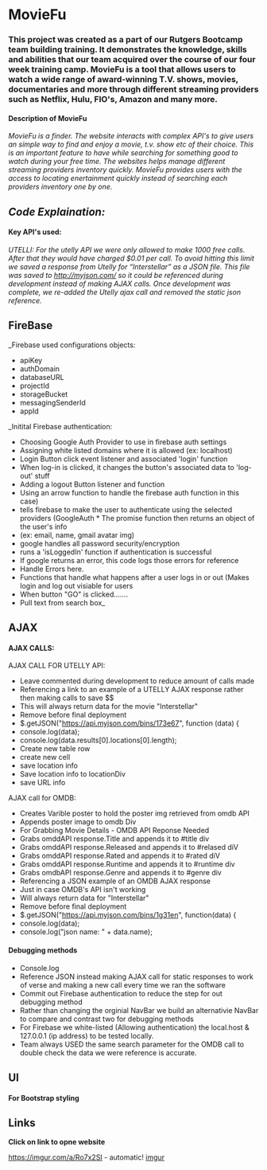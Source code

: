 # MovieFu

### This project was created as a part of our Rutgers Bootcamp team building training. It demonstrates the knowledge, skills and abilities that our team acquired over the course of our four week training camp. MovieFu is a tool that allows users to watch a wide range of award-winning T.V. shows, movies, documentaries and more through different streaming providers such as Netflix, Hulu, FIO's, Amazon and many more. 

#### Description of MovieFu

_MovieFu is a finder. The website interacts with complex API's to give users an simple way to find and enjoy a  movie, t.v. show etc of their choice. This is an important feature to have while searching for something good to watch during your free time. The websites helps manage different streaming providers inventory quickly.  MovieFu provides users with the access to locating enertainment quickly instead of searching each providers inventory one by one._

## ***Code Explaination:*** 

#### Key API's used:
*_UTELLI_: For the utelly API we were only allowed to make 1000 free calls. After that they would have charged $0.01 per call. To avoid hitting this limit we saved a response from Utelly for “Interstellar” as a JSON file. This file was saved to http://myjson.com/ so it could be referenced during development instead of making AJAX calls. Once development was complete, we re-added the Utelly ajax call and removed the static json reference.*

## FireBase

_Firebase used configurations objects:

* apiKey
* authDomain  
* databaseURL
* projectId  
* storageBucket
* messagingSenderId
* appId
                                      
                                      
                                     
                                     
_Initital Firebase authentication: 

* Choosing Google Auth Provider to use in firebase auth settings
* Assigning white listed domains where it is allowed (ex: localhost) 
* Login Button click event listener and associated 'login' function
* When log-in is clicked, it changes the button's associated data to 'log-out' stuff
* Adding a logout Button listener and function
* Using an arrow function to handle the firebase auth function in this case)
* tells firebase to make the user to authenticate using the selected providers (GoogleAuth                                      * The promise function then returns an object of the user's info
* (ex: email, name, gmail avatar img)
* google handles all password security/encryption 
* runs a 'isLoggedIn' function if authentication is successful
* If google returns an error, this code logs those errors for reference
* Handle Errors here.
* Functions that handle what happens after a user logs in or out (Makes login and log out                                       visiable for users
* When button "GO" is clicked.......
* Pull text from search box_

## AJAX

#### AJAX CALLS:
 AJAX CALL FOR UTELLY API:
 
 * Leave commented during development to reduce amount of calls made
 * Referencing a link to an example of a UTELLY AJAX response rather then making calls to save $$
 * This will always return data for the movie "Interstellar"
 * Remove before final deployment
 * $.getJSON("https://api.myjson.com/bins/173e67", function (data) {
 * console.log(data);
 * console.log(data.results[0].locations[0].length);         
 * Create new table row
 * create new cell
 * save location info
 * Save location info to locationDiv
 * save URL info
         
 
 AJAX call for OMDB:
 
 * Creates Varible poster to hold the poster img retrieved from omdb API
 * Appends poster image to omdb Div
 * For Grabbing Movie Details - OMDB API Reponse Needed
 * Grabs omddAPI response.Title and appends it to #title div
 * Grabs omddAPI response.Released and appends it to #relased diV  
 * Grabs omddAPI response.Rated and appends it to #rated diV  
 * Grabs omddAPI response.Runtime and appends it to #runtime div         
 * Grabs omdbAPI response.Genre and appends it to #genre div
 * Referencing a JSON example of an OMDB AJAX response
 * Just in case OMDB's API isn't working 
 * Will always return data for "Interstellar"
 * Remove before final deployment
 * $.getJSON("https://api.myjson.com/bins/1g31en", function(data) {
 * console.log(data); 
 * console.log("json name: " + data.name);
       

#### Debugging methods
* Console.log
* Reference JSON instead making AJAX call for static responses to work of verse and making a new call every time we ran the software
* Commit out Firebase authentication to reduce the step for out debugging method
* Rather than changing the orginial NavBar we build an alternativie NavBar to compare and contrast two for debugging methods
* For Firebase we white-listed (Allowing authentication) the local.host & 127.0.0.1 (ip address) to be tested locally.
* Team always USED the same search parameter for the OMDB call to double check the data we were reference is accurate.
## UI

#### For Bootstrap styling

## Links
__Click on link to opne website__

https://imgur.com/a/Ro7x2SI - automatic!
[imgur](http://imgur.com)



